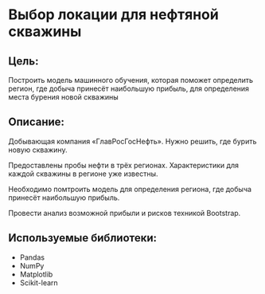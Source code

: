 # Выбор локации для нефтяной скважины

## Цель:

Построить модель машинного обучения, которая поможет определить регион, где добыча принесёт наибольшую прибыль, для определения места бурения новой скважины

## Описание:

Добывающая компания «ГлавРосГосНефть». Нужно решить, где бурить новую скважину. 

Предоставлены пробы нефти в трёх регионах. Характеристики для каждой скважины в регионе уже известны.

Необходимо помтроить модель для определения региона, где добыча принесёт наибольшую прибыль.

Провести анализ возможной прибыли и рисков техникой Bootstrap.

## Используемые библиотеки:

- Pandas
- NumPy
- Matplotlib
- Scikit-learn
